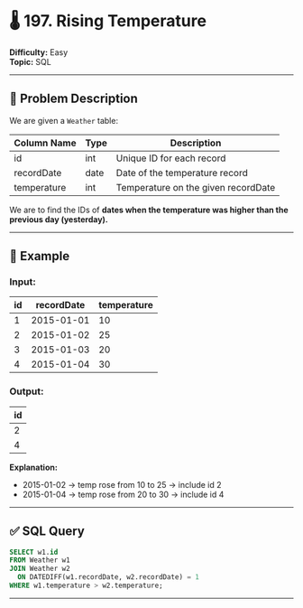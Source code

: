 # 🌡️ 197. Rising Temperature

**Difficulty:** Easy  
**Topic:** SQL  

---

## 🧾 Problem Description

We are given a `Weather` table:

| Column Name   | Type  | Description                               |
|---------------|-------|-------------------------------------------|
| id            | int   | Unique ID for each record                 |
| recordDate    | date  | Date of the temperature record            |
| temperature   | int   | Temperature on the given recordDate       |

We are to find the IDs of **dates when the temperature was higher than the previous day (yesterday).**

---

## 🧪 Example

### Input:

| id | recordDate | temperature |
|----|------------|-------------|
| 1  | 2015-01-01 | 10          |
| 2  | 2015-01-02 | 25          |
| 3  | 2015-01-03 | 20          |
| 4  | 2015-01-04 | 30          |

### Output:

| id |
|----|
| 2  |
| 4  |

**Explanation:**
- 2015-01-02 → temp rose from 10 to 25 → include id 2
- 2015-01-04 → temp rose from 20 to 30 → include id 4

---

## ✅ SQL Query

```sql
SELECT w1.id
FROM Weather w1
JOIN Weather w2
  ON DATEDIFF(w1.recordDate, w2.recordDate) = 1
WHERE w1.temperature > w2.temperature;
```

---

